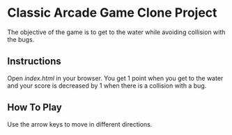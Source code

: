 # Classic Arcade Game Clone Project

The objective of the game is to get to the water while avoiding collision with the bugs.

## Instructions

Open _index.html_ in your browser.
You get 1 point when you get to the water and your score is decreased by 1 when there is a collision with a bug.

## How To Play

Use the arrow keys to move in different directions.
